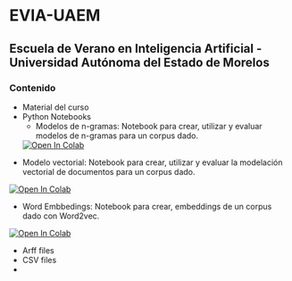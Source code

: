 # EVIA-UAEM
## Escuela de Verano en Inteligencia Artificial - Universidad Autónoma del Estado de Morelos
### Contenido
- Material del curso
- Python Notebooks
  * Modelos de n-gramas: Notebook para crear, utilizar y evaluar modelos de n-gramas para un corpus dado.
  <a target="_blank" href="https://colab.research.google.com/github/labsemco/EVIA-UAEM/blob/main/Modelos%20de%20Lenguaje/Notebooks/modelos_ngramas.ipynb">
  <img src="https://colab.research.google.com/assets/colab-badge.svg" alt="Open In Colab"/>
</a>

  * Modelo vectorial: Notebook para crear, utilizar y evaluar la modelación vectorial de documentos para un corpus dado.

  <a target="_blank" href="https://colab.research.google.com/github/labsemco/EVIA-UAEM/blob/main/Modelos%20Vectoriales/ModeloVectorial.ipynb">
  <img src="https://colab.research.google.com/assets/colab-badge.svg" alt="Open In Colab"/>
</a>

  * Word Embbedings: Notebook para crear, embeddings de un corpus dado con Word2vec.
  <a target="_blank" href="https://colab.research.google.com/github/labsemco/EVIA-UAEM/blob/main/Representaciones%20Incrustadas/PRACTICA%20PCA-W2V/Wiki_W2V_all.ipynb">
  <img src="https://colab.research.google.com/assets/colab-badge.svg" alt="Open In Colab"/>
</a>


- Arff files
- CSV files
- 
